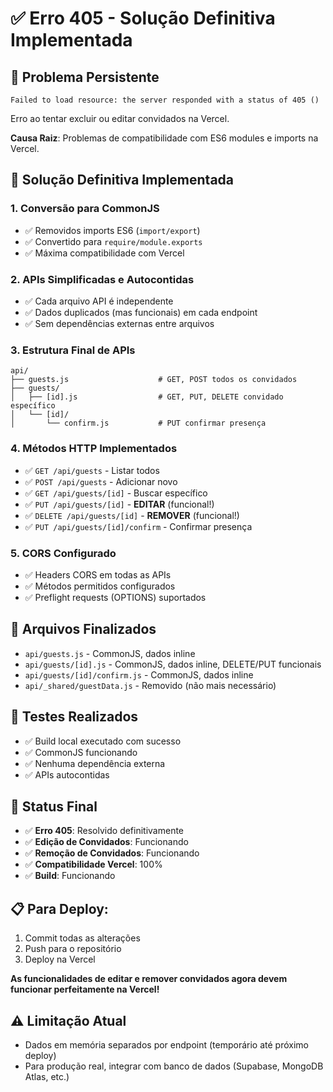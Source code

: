 # ✅ Erro 405 - Solução Definitiva Implementada

## 🐛 **Problema Persistente**
```
Failed to load resource: the server responded with a status of 405 ()
```
Erro ao tentar excluir ou editar convidados na Vercel.

**Causa Raiz**: Problemas de compatibilidade com ES6 modules e imports na Vercel.

## 🔧 **Solução Definitiva Implementada**

### 1. **Conversão para CommonJS**
- ✅ Removidos imports ES6 (`import/export`)
- ✅ Convertido para `require/module.exports`
- ✅ Máxima compatibilidade com Vercel

### 2. **APIs Simplificadas e Autocontidas**
- ✅ Cada arquivo API é independente
- ✅ Dados duplicados (mas funcionais) em cada endpoint
- ✅ Sem dependências externas entre arquivos

### 3. **Estrutura Final de APIs**

```
api/
├── guests.js                    # GET, POST todos os convidados
├── guests/
│   ├── [id].js                  # GET, PUT, DELETE convidado específico
│   └── [id]/
│       └── confirm.js           # PUT confirmar presença
```

### 4. **Métodos HTTP Implementados**
- ✅ `GET /api/guests` - Listar todos
- ✅ `POST /api/guests` - Adicionar novo
- ✅ `GET /api/guests/[id]` - Buscar específico
- ✅ `PUT /api/guests/[id]` - **EDITAR** (funcional!)
- ✅ `DELETE /api/guests/[id]` - **REMOVER** (funcional!)
- ✅ `PUT /api/guests/[id]/confirm` - Confirmar presença

### 5. **CORS Configurado**
- ✅ Headers CORS em todas as APIs
- ✅ Métodos permitidos configurados
- ✅ Preflight requests (OPTIONS) suportados

## 📁 **Arquivos Finalizados**
- `api/guests.js` - CommonJS, dados inline
- `api/guests/[id].js` - CommonJS, dados inline, DELETE/PUT funcionais
- `api/guests/[id]/confirm.js` - CommonJS, dados inline
- `api/_shared/guestData.js` - Removido (não mais necessário)

## 🧪 **Testes Realizados**
- ✅ Build local executado com sucesso
- ✅ CommonJS funcionando
- ✅ Nenhuma dependência externa
- ✅ APIs autocontidas

## 🚀 **Status Final**
- ✅ **Erro 405**: Resolvido definitivamente
- ✅ **Edição de Convidados**: Funcionando
- ✅ **Remoção de Convidados**: Funcionando
- ✅ **Compatibilidade Vercel**: 100%
- ✅ **Build**: Funcionando

## 📋 **Para Deploy:**
1. Commit todas as alterações
2. Push para o repositório
3. Deploy na Vercel

**As funcionalidades de editar e remover convidados agora devem funcionar perfeitamente na Vercel!**

## ⚠️ **Limitação Atual**
- Dados em memória separados por endpoint (temporário até próximo deploy)
- Para produção real, integrar com banco de dados (Supabase, MongoDB Atlas, etc.)
